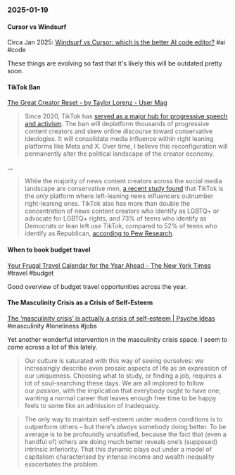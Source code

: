### 2025-01-19
#### Cursor vs Windsurf
Circa Jan 2025: [Windsurf vs Cursor: which is the better AI code editor?](https://www.builder.io/blog/windsurf-vs-cursor) #ai #code 

These things are evolving so fast that it's likely this will be outdated pretty soon.

#### TikTok Ban
[The Great Creator Reset - by Taylor Lorenz - User Mag](https://www.usermag.co/p/the-great-creator-reset)

> Since 2020, TikTok has [served as a major hub for progressive speech and activism](https://archive.ph/5IHAw#selection-1553.182-1561.161). The ban will deplatform thousands of progressive content creators and skew online discourse toward conservative ideologies. It will consolidate media influence within right leaning platforms like Meta and X. Over time, I believe this reconfiguration will permanently alter the political landscape of the creator economy.

…

> While the majority of news content creators across the social media landscape are conservative men, [a recent study found](https://www.usermag.co/p/the-majority-of-news-influencers) that TikTok is the _only_ platform where left-leaning news influencers outnumber right-leaning ones. TikTok also has more than double the concentration of news content creators who identify as LGBTQ+ or advocate for LGBTQ+ rights, and 73% of teens who identify as Democrats or lean left use TikTok, compared to 52% of teens who identify as Republican, [according to Pew Research](https://www.pewresearch.org/internet/2024/12/12/teens-social-media-and-technology-2024/?utm_source=chatgpt.com).

#### When to book budget travel
[Your Frugal Travel Calendar for the Year Ahead - The New York Times](https://www.nytimes.com/2025/01/13/travel/when-to-book-budget-travel.html) #travel #budget

Good overview of budget travel opportunities across the year. 

#### The Masculinity Crisis as a Crisis of Self-Esteem
[The ‘masculinity crisis’ is actually a crisis of self-esteem \| Psyche Ideas](https://psyche.co/ideas/the-masculinity-crisis-is-actually-a-crisis-of-self-esteem) #masculinity #loneliness #jobs 

Yet another wonderful intervention in the masculinity crisis space. I seem to come across a lot of this lately.

> Our culture is saturated with this way of seeing ourselves: we increasingly describe even prosaic aspects of life as an expression of our uniqueness. Choosing what to study, or finding a job, requires a lot of soul-searching these days. We are all implored to follow our _passion_, with the implication that everybody ought to have one; wanting a normal career that leaves enough free time to be happy feels to some like an admission of inadequacy.

> The only way to maintain self-esteem under modern conditions is to outperform others – but there’s _always_ somebody doing better. To be average is to be profoundly unsatisfied, because the fact that (even a handful of) others are doing much better reveals one’s (supposed) intrinsic inferiority. That this dynamic plays out under a model of capitalism characterised by intense income and wealth inequality exacerbates the problem.